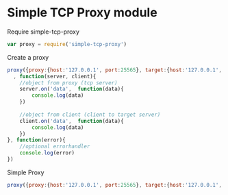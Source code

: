 # Simple TCP Proxy module


Require simple-tcp-proxy
```javascript
var proxy = require('simple-tcp-proxy')
```

Create a proxy
```javascript
proxy({proxy:{host:'127.0.0.1', port:25565}, target:{host:'127.0.0.1', port:25566}}
  , function(server, client){
    //object from proxy (tcp server)
    server.on('data',  function(data){
        console.log(data)
    })
    
    //object from client (client to target server)
    client.on('data',  function(data){
        console.log(data)
    })
}, function(error){
    //optional errorhandler
    console.log(error)
})
```

Simple Proxy
```javascript
proxy({proxy:{host:'127.0.0.1', port:25565}, target:{host:'127.0.0.1', port:25566}})
```


